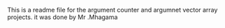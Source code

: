 This is a readme file for the argument counter and argumnet vector array projects. it was done by Mr .Mhagama
